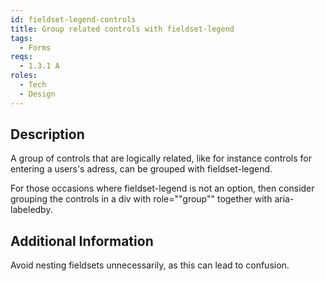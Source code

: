 ```yaml
---
id: fieldset-legend-controls
title: Group related controls with fieldset-legend
tags:
  - Forms
reqs:
  - 1.3.1 A
roles:
  - Tech
  - Design
---
```


## Description

A group of controls that are logically related, like for instance controls for entering a users's adress, can be grouped with fieldset-legend.

For those occasions where fieldset-legend is not an option, then consider grouping the controls in a div with role=""group"" together with aria-labeledby.

## Additional Information

Avoid nesting fieldsets unnecessarily, as this can lead to confusion.
